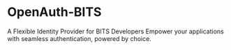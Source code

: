 # OpenAuth-BITS
A Flexible Identity Provider for BITS Developers  Empower your applications with seamless authentication, powered by choice.
